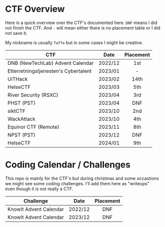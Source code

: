 # CTF Overview

Here is a quick overview over the CTF's documented here. `DNF` means I did not finish the CTF. And `-` will mean either there is no placement table or I did not save it.

My nickname is usually `Toffe` but in some cases I might be creative.

| **CTF**                              | **Date** | **Placement** |
|--------------------------------------|:--------:|:-------------:|
| DNB (NewTechLab) Advent Calendar     |  2022/12 |      1st      |
| Etterretningstjenesten's Cybertalent |  2023/01 |       -       |
| UiTHack                              |  2023/02 |      14th     |
| HelseCTF                             |  2023/03 |      5th      |
| River Security (RSXC)                |  2023/04 |      3rd      |
| PHST (PST)                           |  2023/04 |      DNF      |
| siktCTF                              |  2023/10 |      2nd      |
| WackAttack                           |  2023/10 |      4th      |
| Equinor CTF (Remote)                 |  2023/11 |      8th      |
| NPST (PST)                           |  2023/12 |      DNF      |
| HelseCTF                             |  2024/01 |      9th      |

# Coding Calendar / Challenges

This repo is mainly for the CTF's but during christmas and some occastions we might see some coding challenges. I'll add them here as "writeups" even though it is not really a CTF.

| **Challenge**                        | **Date** | **Placement** |
|--------------------------------------|:--------:|:-------------:|
| KnowIt Advent Calendar               |  2022/12 |      DNF      |
| KnowIt Advent Calendar               |  2023/12 |      DNF      |
